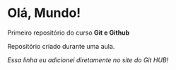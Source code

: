 # Olá, Mundo!

Primeiro repositório do curso **Git e Github**

Repositório criado durante uma aula.

*Essa linha eu adicionei diretamente no site do Git HUB!*
